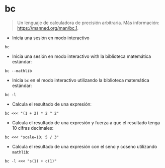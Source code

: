# bc

> Un lenguaje de calculadora de precisión arbitraria.
> Más información: <https://manned.org/man/bc.1>.

- Inicia una sesión en modo interactivo

`bc`

- Inicia una sesión en modo interactivo with la biblioteca matemática estándar:

`bc --mathlib`

- Inicia `bc` en el modo interactivo utilizando la biblioteca matemática estándar:

`bc -l`

- Calcula el resultado de una expresión:

`bc <<< "(1 + 2) * 2 ^ 2"`

- Calcula el resultado de una expresión y fuerza a que el resultado tenga 10 cifras decimales:

`bc <<< "scale=10; 5 / 3"`

- Calcula el resultado de una expresión con el seno y coseno utilizando `mathlib`:

`bc -l <<< "s(1) + c(1)"`
